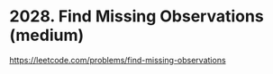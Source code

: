 # 2028. Find Missing Observations (medium)

https://leetcode.com/problems/find-missing-observations
